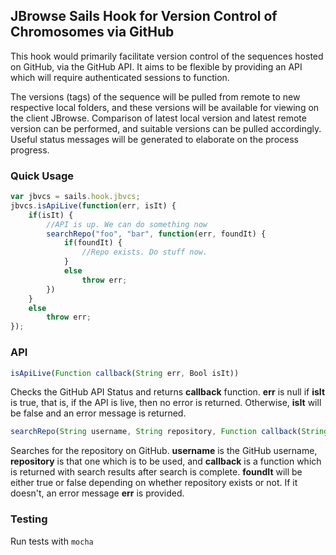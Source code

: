 ## JBrowse Sails Hook for Version Control of Chromosomes via GitHub

This hook would primarily facilitate version control of the sequences hosted on GitHub, via the GitHub API. It aims to be flexible by providing an API which will require authenticated sessions to function.

The versions (tags) of the sequence will be pulled from remote to new respective local folders, and these versions will be available for viewing on the client JBrowse. Comparison of latest local version and latest remote version can be performed, and suitable versions can be pulled accordingly. Useful status messages will be generated to elaborate on the process progress.

### Quick Usage

```javascript
var jbvcs = sails.hook.jbvcs;
jbvcs.isApiLive(function(err, isIt) {
	if(isIt) {
		//API is up. We can do something now
		searchRepo("foo", "bar", function(err, foundIt) {
			if(foundIt) {
				//Repo exists. Do stuff now.
			}
			else
				throw err;
		})
	}
	else
		throw err;
});
```

### API

```javascript
isApiLive(Function callback(String err, Bool isIt))
```

Checks the GitHub API Status and returns **callback** function. **err** is null if **isIt** is true, that is, if the API is live, then no error is returned. Otherwise, **isIt** will be false and an error message is returned.

```javascript
searchRepo(String username, String repository, Function callback(String err, Bool foundIt))
```

Searches for the repository on GitHub. **username** is the GitHub username, **repository** is that one which is to be used, and **callback** is a function which is returned with search results after search is complete. **foundIt** will be either true or false depending on whether repository exists or not. If it doesn't, an error message **err** is provided.

### Testing
Run tests with ```mocha```